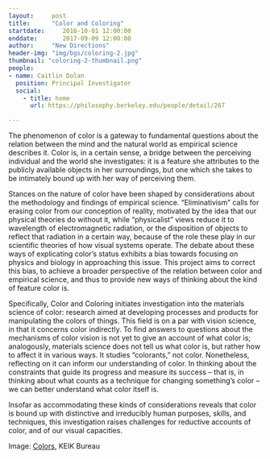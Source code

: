 ```yaml
---
layout:     post
title:      "Color and Coloring"
startdate:     2016-10-01 12:00:00
enddate:       2017-09-09 12:00:00
author:     "New Directions"
header-img: "img/bgs/coloring-2.jpg"
thumbnail: "coloring-2-thumbnail.png"
people:
- name: Caitlin Dolan
  position: Principal Investigator
  social:
    - title: home
      url: https://philosophy.berkeley.edu/people/detail/267

---
```



The phenomenon of color is a gateway to fundamental questions about the relation between the mind and the natural world as empirical science describes it. Color is, in a certain sense, a bridge between the perceiving individual and the world she investigates: it is a feature she attributes to the publicly available objects in her surroundings, but one which she takes to be intimately bound up with her way of perceiving them.

Stances on the nature of color have been shaped by considerations about the methodology and findings of empirical science. “Eliminativism” calls for erasing color from our conception of reality, motivated by the idea that our physical theories do without it, while “physicalist” views reduce it to wavelength of electromagnetic radiation, or the disposition of objects to reflect that radiation in a certain way, because of the role these play in our scientific theories of how visual systems operate. The debate about these ways of explicating color’s status exhibits a bias towards focusing on physics and biology in approaching this issue. This project aims to correct this bias, to achieve a broader perspective of the relation between color and empirical science, and thus to provide new ways of thinking about the kind of feature color is.

Specifically, Color and Coloring initiates investigation into the materials science of color: research aimed at developing processes and products for manipulating the colors of things. This field is on a par with vision science, in that it concerns color indirectly. To find answers to questions about the mechanisms of color vision is not yet to give an account of what color is; analogously, materials science does not tell us what color is, but rather how to affect it in various ways. It studies “colorants,” not color. Nonetheless, reflecting on it can inform our understanding of color. In thinking about the constraints that guide its progress and measure its success – that is, in thinking about what counts as a technique for changing something’s color – we can better understand what color itself is.

Insofar as accommodating these kinds of considerations reveals that color is bound up with distinctive and irreducibly human purposes, skills, and techniques, this investigation raises challenges for reductive accounts of color, and of our visual capacities.

<span class="caption text-muted">Image:
<a href="https://www.flickr.com/photos/keikbureau/8369178231" target="_blank">Colors</a>, KEIK Bureau</span>
